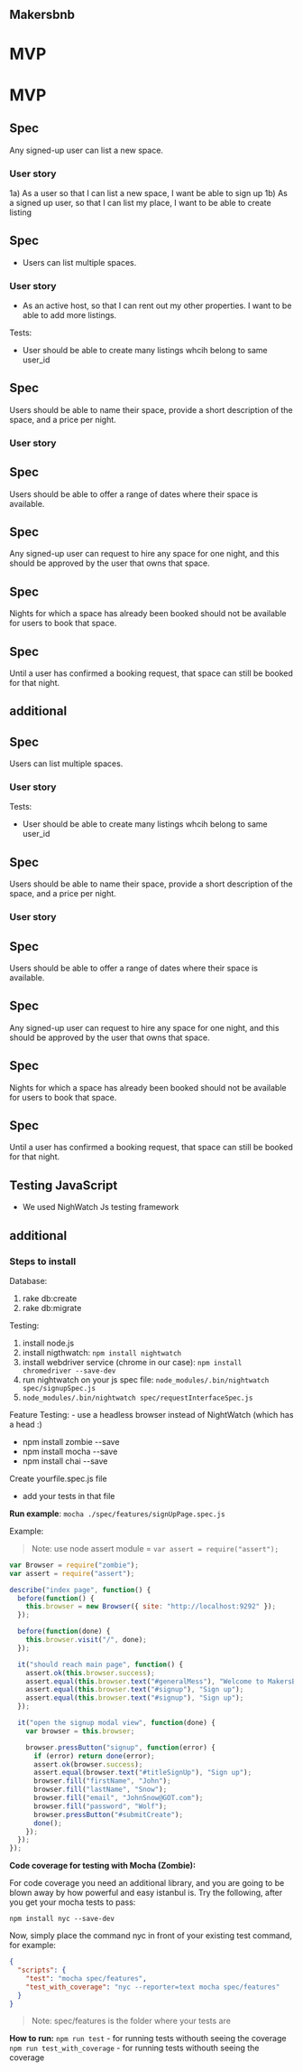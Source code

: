 ## Makersbnb

# MVP

# MVP

## Spec

Any signed-up user can list a new space.

### User story

1a) As a user so that I can list a new space, I want be able to sign up
1b) As a signed up user, so that I can list my place, I want to be able to create listing

## Spec

- Users can list multiple spaces.

### User story

- As an active host, so that I can rent out my other properties. I want to be able to add more listings.

Tests:

- User should be able to create many listings whcih belong to same user_id

## Spec

Users should be able to name their space, provide a short description of the space, and a price per night.

### User story

## Spec

Users should be able to offer a range of dates where their space is available.

## Spec

Any signed-up user can request to hire any space for one night, and this should be approved by the user that owns that space.

## Spec

Nights for which a space has already been booked should not be available for users to book that space.

## Spec

Until a user has confirmed a booking request, that space can still be booked for that night.

## additional

## Spec

Users can list multiple spaces.

### User story

Tests:

- User should be able to create many listings whcih belong to same user_id

## Spec

Users should be able to name their space, provide a short description of the space, and a price per night.

### User story

## Spec

Users should be able to offer a range of dates where their space is available.

## Spec

Any signed-up user can request to hire any space for one night, and this should be approved by the user that owns that space.

## Spec

Nights for which a space has already been booked should not be available for users to book that space.

## Spec

Until a user has confirmed a booking request, that space can still be booked for that night.

## Testing JavaScript

- We used NighWatch Js testing framework

## additional

### Steps to install

Database:

1. rake db:create
2. rake db:migrate

Testing:

1. install node.js
2. install nigthwatch: `npm install nightwatch`
3. install webdriver service (chrome in our case): `npm install chromedriver --save-dev`
4. run nightwatch on your js spec file: `node_modules/.bin/nightwatch spec/signupSpec.js`
5. `node_modules/.bin/nightwatch spec/requestInterfaceSpec.js`

Feature Testing: - use a headless browser instead of NightWatch (which has a head :)

- npm install zombie --save
- npm install mocha --save
- npm install chai --save

Create yourfile.spec.js file

- add your tests in that file

**Run example**: `mocha ./spec/features/signUpPage.spec.js`

Example:

> Note: use node assert module = `var assert = require("assert");`

```js
var Browser = require("zombie");
var assert = require("assert");

describe("index page", function() {
  before(function() {
    this.browser = new Browser({ site: "http://localhost:9292" });
  });

  before(function(done) {
    this.browser.visit("/", done);
  });

  it("should reach main page", function() {
    assert.ok(this.browser.success);
    assert.equal(this.browser.text("#generalMess"), "Welcome to MakersBNB");
    assert.equal(this.browser.text("#signup"), "Sign up");
    assert.equal(this.browser.text("#signup"), "Sign up");
  });

  it("open the signup modal view", function(done) {
    var browser = this.browser;

    browser.pressButton("signup", function(error) {
      if (error) return done(error);
      assert.ok(browser.success);
      assert.equal(browser.text("#titleSignUp"), "Sign up");
      browser.fill("firstName", "John");
      browser.fill("lastName", "Snow");
      browser.fill("email", "JohnSnow@GOT.com");
      browser.fill("password", "Wolf");
      browser.pressButton("#submitCreate");
      done();
    });
  });
});
```

**Code coverage for testing with Mocha (Zombie):**

For code coverage you need an additional library, and you are going to be blown away by how powerful and easy istanbul is. Try the following, after you get your mocha tests to pass:

`npm install nyc --save-dev`

Now, simply place the command nyc in front of your existing test command, for example:

```json
{
  "scripts": {
    "test": "mocha spec/features",
    "test_with_coverage": "nyc --reporter=text mocha spec/features"
  }
}
```

> Note: spec/features is the folder where your tests are

**How to run:**
`npm run test` - for running tests withouth seeing the coverage
`npm run test_with_coverage` - for running tests withouth seeing the coverage
